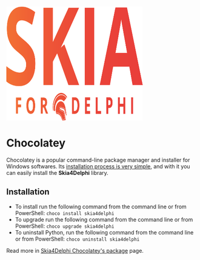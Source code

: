 <p><a href="https://www.skia4delphi.org"><img src="../../Assets/Artwork/logo-gradient.svg" alt="Logo" height="300" width="360" /></a></p>

# Chocolatey

Chocolatey is a popular command-line package manager and installer for Windows softwares. Its [installation process is very simple](https://chocolatey.org/install), and with it you can easily install the **Skia4Delphi** library.

## Installation

* To install run the following command from the command line or from PowerShell: `choco install skia4delphi`
* To upgrade run the following command from the command line or from PowerShell: `choco upgrade skia4delphi`
* To uninstall Python, run the following command from the command line or from PowerShell: `choco uninstall skia4delphi`

Read more in [Skia4Delphi Chocolatey's package](https://community.chocolatey.org/packages/skia4delphi) page.
